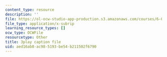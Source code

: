 ```yaml
---
content_type: resource
description: ''
file: https://ol-ocw-studio-app-production.s3.amazonaws.com/courses/6-0001-introduction-to-computer-science-and-programming-in-python-fall-2016/aed16ab8ac985193be54b211502f6790_FlGjISF3l78.vtt
file_type: application/x-subrip
learning_resource_types: []
ocw_type: OCWFile
resourcetype: Other
title: 3play caption file
uid: aed16ab8-ac98-5193-be54-b211502f6790
---
```

